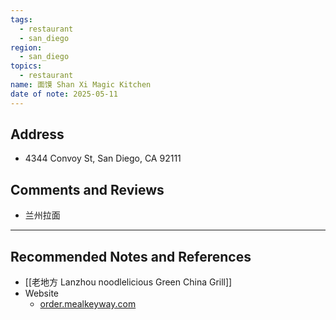 ```yaml
---
tags:
  - restaurant
  - san_diego
region:
  - san_diego
topics:
  - restaurant
name: 面馍 Shan Xi Magic Kitchen
date of note: 2025-05-11
---
```


## Address

- 4344 Convoy St, San Diego, CA 92111


## Comments and Reviews

- 兰州拉面




-----------
##  Recommended Notes and References

- [[老地方 Lanzhou noodlelicious Green China Grill]]
- Website
	- [order.mealkeyway.com](https://order.mealkeyway.com/customer/release/index?mid=494a5468356f655638514166316839516a332b6c49513d3d#/main)